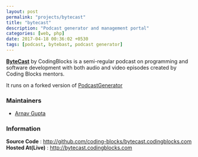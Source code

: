 ```yaml
---
layout: post
permalink: "projects/bytecast"
title: "bytecast"
description: "Podcast generator and management portal"
categories: [web, php]
date: 2017-04-18 00:36:02 +0530
tags: [podcast, bytebast, podcast generator]
---
```


**[ByteCast](bytecast.codingblocks.com)** by CodingBlocks is a semi-regular
podcast on programming and software development with both audio and
video episodes created by Coding Blocks mentors.

It runs on a forked version of [PodcastGenerator](http://www.podcastgenerator.net/)


### Maintainers

 - [Arnav Gupta](http://github.com/championswimmer)


### Information

**Source Code** : <http://github.com/coding-blocks/bytecast.codingblocks.com>
**Hosted At(Live)** : <http://bytecast.codingblocks.com>
